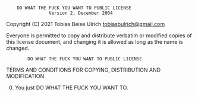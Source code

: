         DO WHAT THE FUCK YOU WANT TO PUBLIC LICENSE 
                    Version 2, December 2004 

 Copyright (C) 2021 Tobias Beise Ulrich <tobiasbulrich@gmail.com> 

 Everyone is permitted to copy and distribute verbatim or modified 
 copies of this license document, and changing it is allowed as long 
 as the name is changed. 

            DO WHAT THE FUCK YOU WANT TO PUBLIC LICENSE 
   TERMS AND CONDITIONS FOR COPYING, DISTRIBUTION AND MODIFICATION 

  0. You just DO WHAT THE FUCK YOU WANT TO.